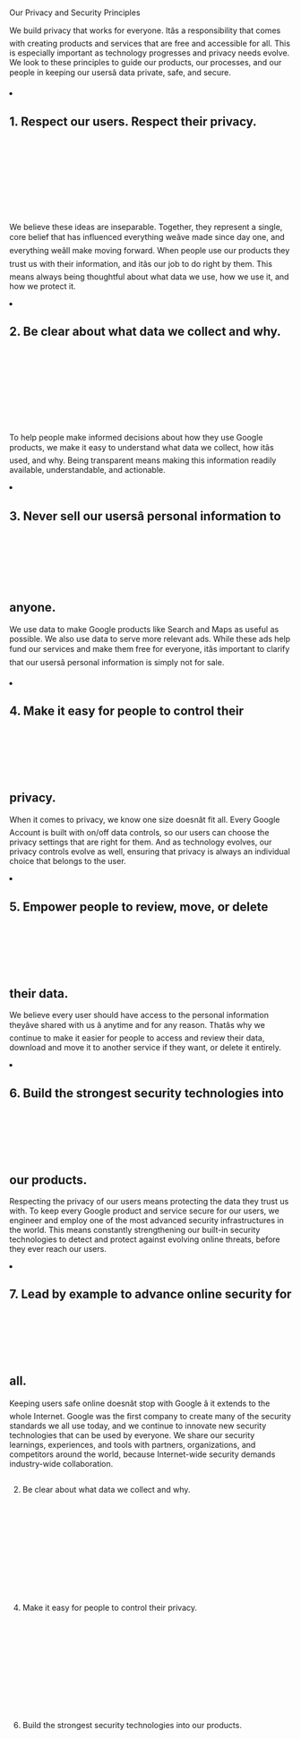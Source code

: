 
# 
Our Privacy and Security Principles



We build privacy that works for everyone.  Itâs a responsibility that comes with creating products and services that are free and accessible for all. This is especially important as technology progresses and privacy needs evolve. We look to these principles to guide our products, our processes, and our people in keeping our usersâ data private, safe, and secure.


<li class="glue-a-zippy--v-smooth-expand sc-principles__panel" data-glue-zippy-expand="" id="principle-1">
<h2 class="h-c-headline h-c-headline--four sc-principles__principle-header">
1. Respect our users. Respect their privacy.

<svg class="h-c-icon h-c-icon--chevron h-c-icon--chevron-down sc-principles__chevron" role="img">
<use xlink:href="#mi-chevron" xmlns:xlink="http://www.w3.org/1999/xlink"></use>
</svg>
</h2>


<p>
We believe these ideas are inseparable. Together, they represent a single, core belief that has influenced everything weâve made since day one, and everything weâll make moving forward. When people use our products they trust us with their information, and itâs our job to do right by them. This means always being thoughtful about what data we use, how we use it, and how we protect it.

</p>


</li>
<li class="glue-a-zippy--v-smooth-expand sc-principles__panel" id="principle-2">
<h2 class="h-c-headline h-c-headline--four sc-principles__principle-header">
2. Be clear about what data we collect and why.

<svg class="h-c-icon h-c-icon--chevron h-c-icon--chevron-down sc-principles__chevron" role="img">
<use xlink:href="#mi-chevron" xmlns:xlink="http://www.w3.org/1999/xlink"></use>
</svg>
</h2>


<p>
To help people make informed decisions about how they use Google products, we make it easy to understand what data we collect, how itâs used, and why. Being transparent means making this information readily available, understandable, and actionable.

</p>


</li>
<li class="glue-a-zippy--v-smooth-expand sc-principles__panel" id="principle-3">
<h2 class="h-c-headline h-c-headline--four sc-principles__principle-header">
3. Never sell our usersâ personal information to anyone.

<svg class="h-c-icon h-c-icon--chevron h-c-icon--chevron-down sc-principles__chevron" role="img">
<use xlink:href="#mi-chevron" xmlns:xlink="http://www.w3.org/1999/xlink"></use>
</svg>
</h2>


<p>
We use data to make Google products like Search and Maps as useful as possible. We also use data to serve more relevant ads. While these ads help fund our services and make them free for everyone, itâs important to clarify that our usersâ personal information is simply not for sale.

</p>


</li>
<li class="glue-a-zippy--v-smooth-expand sc-principles__panel" id="principle-4">
<h2 class="h-c-headline h-c-headline--four sc-principles__principle-header">
4. Make it easy for people to control their privacy.

<svg class="h-c-icon h-c-icon--chevron h-c-icon--chevron-down sc-principles__chevron" role="img">
<use xlink:href="#mi-chevron" xmlns:xlink="http://www.w3.org/1999/xlink"></use>
</svg>
</h2>


<p>
When it comes to privacy, we know one size doesnât fit all. Every Google Account is built with on/off data controls, so our users can choose the privacy settings that are right for them. And as technology evolves, our privacy controls evolve as well, ensuring that privacy is always an individual choice that belongs to the user.

</p>


</li>
<li class="glue-a-zippy--v-smooth-expand sc-principles__panel" id="principle-5">
<h2 class="h-c-headline h-c-headline--four sc-principles__principle-header">
5. Empower people to review, move, or delete their data.

<svg class="h-c-icon h-c-icon--chevron h-c-icon--chevron-down sc-principles__chevron" role="img">
<use xlink:href="#mi-chevron" xmlns:xlink="http://www.w3.org/1999/xlink"></use>
</svg>
</h2>


<p>
We believe every user should have access to the personal information theyâve shared with us â anytime and for any reason. Thatâs why we continue to make it easier for people to access and review their data, download and move it to another service if they want, or delete it entirely.

</p>


</li>
<li class="glue-a-zippy--v-smooth-expand sc-principles__panel" id="principle-6">
<h2 class="h-c-headline h-c-headline--four sc-principles__principle-header">
6. Build the strongest security technologies into our products.

<svg class="h-c-icon h-c-icon--chevron h-c-icon--chevron-down sc-principles__chevron" role="img">
<use xlink:href="#mi-chevron" xmlns:xlink="http://www.w3.org/1999/xlink"></use>
</svg>
</h2>


<p>
Respecting the privacy of our users means protecting the data they trust us with. To keep every Google product and service secure for our users, we engineer and employ one of the most advanced security infrastructures in the world. This means constantly strengthening our built-in security technologies to detect and protect against evolving online threats, before they ever reach our users.

</p>


</li>
<li class="glue-a-zippy--v-smooth-expand sc-principles__panel" id="principle-7">
<h2 class="h-c-headline h-c-headline--four sc-principles__principle-header">
7.  Lead by example to advance online security for all.

<svg class="h-c-icon h-c-icon--chevron h-c-icon--chevron-down sc-principles__chevron" role="img">
<use xlink:href="#mi-chevron" xmlns:xlink="http://www.w3.org/1999/xlink"></use>
</svg>
</h2>


<p>
Keeping users safe online doesnât stop with Google â it extends to the whole Internet. Google was the first company to create many of the security standards we all use today, and we continue to innovate new security technologies that can be used by everyone. We share our security learnings, experiences, and tools with partners, organizations, and competitors around the world, because Internet-wide security demands industry-wide collaboration.

</p>


</li>

## 
2. Be clear about what data we collect and why.

<svg class="h-c-icon h-c-icon--chevron h-c-icon--chevron-down sc-principles__chevron" role="img">
<use xlink:href="#mi-chevron" xmlns:xlink="http://www.w3.org/1999/xlink"></use>
</svg>


## 
4. Make it easy for people to control their privacy.

<svg class="h-c-icon h-c-icon--chevron h-c-icon--chevron-down sc-principles__chevron" role="img">
<use xlink:href="#mi-chevron" xmlns:xlink="http://www.w3.org/1999/xlink"></use>
</svg>


## 
6. Build the strongest security technologies into our products.

<svg class="h-c-icon h-c-icon--chevron h-c-icon--chevron-down sc-principles__chevron" role="img">
<use xlink:href="#mi-chevron" xmlns:xlink="http://www.w3.org/1999/xlink"></use>
</svg>

